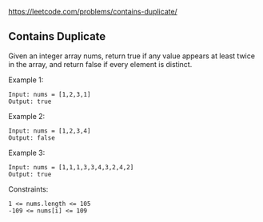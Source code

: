 https://leetcode.com/problems/contains-duplicate/
## Contains Duplicate
Given an integer array nums, return true if any value appears at least twice in the array, and return false if every element is distinct.

 
Example 1:
```
Input: nums = [1,2,3,1]
Output: true
```

Example 2:
```
Input: nums = [1,2,3,4]
Output: false
```

Example 3:
```
Input: nums = [1,1,1,3,3,4,3,2,4,2]
Output: true
```
 
Constraints:
```
1 <= nums.length <= 105
-109 <= nums[i] <= 109
```
